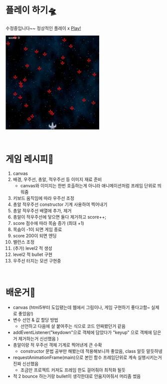 # 플레이 하기🛸
수정중입니다~~ 정상적인 플레이 x
[Play!](https://shooting-game-js-sand.vercel.app/)

<img src="images/썸네일.png" width="300px" height="300px"></img>

<br/>

# 게임 레시피🍦

1. canvas
2. 배경, 우주선, 총알, 적우주선 등 이미지 재료 준비
    - canvas와 이미지는 한번 호출하는게 아니라 애니메이션처럼 프레임 단위로 띄워줌
3. 키보드 움직임에 따라 우주선 조정
4. 총알 적우주선 constructor 기계 사용하여 찍어내기
5. 총알 적우주선 배열에 추가, 제거 
6. 총알이 적우주선에 닿으면 둘다 제거하고 score++;
7. score 점수에 따라 목숨 증가 (최대 +1)   
8. 목숨이 -1이 되면 게임 종료
9. score 200이 되면 엔딩
10. 밸런스 조정
11. (추가) level2 적 생성
12. level2 적 bullet 구현
13. 우주선 터지는 모션 구현중


<br/>

# 배운거🐥
 - canvas (html5부터 도입됐는데 웹에서 그림이나, 게임 구현하기 좋다고함~ 실제로 좋았음!)
 - 변수 선언 & 값 할당 방법
    - 선언하고 다음에 살 붙여주는 식으로 코드 안짜봤던거 같음
 - addEventListener("keydown"으로 객체에 담았다가 "keyup" 으로 객체에 담은거 제거하는거 신선했음 ) 
 - 총알이랑 적 우주선 객체 기계로 찍어낸게 큰 수확 
    - constructor 문법 공부만 해봤는데 적용해보니까 좋았음, class 알듯 말듯하넹
 - requestAnimationFrame(main)으로 본인 함수 프레임단위로 계속 실행시키는거 진짜 신선했음 
    - 조금만 프로젝트 커져도 프레임 한도 걸어줘야 최적화 될듯 
 - 적 2 bounce 하는거랑 bullet이 생각한대로 안움지여줘서 머리좀 썼음
  
